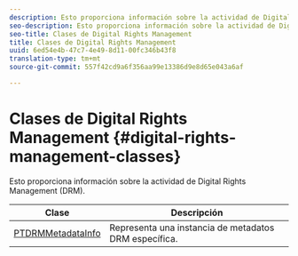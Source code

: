 ```yaml
---
description: Esto proporciona información sobre la actividad de Digital Rights Management (DRM).
seo-description: Esto proporciona información sobre la actividad de Digital Rights Management (DRM).
seo-title: Clases de Digital Rights Management
title: Clases de Digital Rights Management
uuid: 6ed54e4b-47c7-4e49-8d11-00fc346b43f8
translation-type: tm+mt
source-git-commit: 557f42cd9a6f356aa99e13386d9e8d65e043a6af

---
```



# Clases de Digital Rights Management {#digital-rights-management-classes}

Esto proporciona información sobre la actividad de Digital Rights Management (DRM).

| **Clase** | **Descripción** |
|---|---|
| [PTDRMMetadataInfo](https://help.adobe.com/en_US/primetime/api/psdk/appledoc/Classes/PTDRMMetadataInfo.html) | Representa una instancia de metadatos DRM específica. |